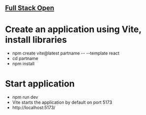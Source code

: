 ## [Full Stack Open](https://fullstackopen.com/)

# Create an application using Vite, install libraries
* npm create vite@latest partname -- --template react
* cd partname
* npm install

# Start application
* npm run dev
* Vite starts the application by default on port 5173
* http://localhost:5173/